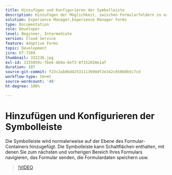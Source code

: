 ```yaml
---
title: Hinzufügen und Konfigurieren der Symbolleiste
description: Hinzufügen der Möglichkeit, zwischen Formularfeldern zu navigieren.
solution: Experience Manager,Experience Manager Forms
type: Documentation
role: Developer
level: Beginner, Intermediate
version: Cloud Service
feature: Adaptive Forms
topic: Development
jira: KT-7389
thumbnail: 332236.jpg
exl-id: 3155059c-fbe6-4b9a-8ef3-8f152658e1af
duration: 107
source-git-commit: f23c2ab86d42531113690df2e342c65060b5c7cd
workflow-type: tm+mt
source-wordcount: '48'
ht-degree: 100%

---
```


# Hinzufügen und Konfigurieren der Symbolleiste

Die Symbolleiste wird normalerweise auf der Ebene des Formular-Containers hinzugefügt. Die Symbolleiste kann Schaltflächen enthalten, mit denen Sie zum nächsten und vorherigen Bereich Ihres Formulars navigieren, das Formular senden, die Formulardaten speichern usw.

>[!VIDEO](https://video.tv.adobe.com/v/332236?quality=12&learn=on)
